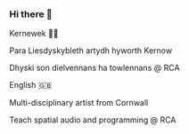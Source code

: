 ### Hi there 👋

Kernewek 🏴‍☠️

Para Liesdyskybleth artydh hyworth Kernow

Dhyski son dielvennans ha towlennans @ RCA

English 🇬🇧

Multi-disciplinary artist from Cornwall

Teach spatial audio and programming @ RCA
<!--
**trencrumb/trencrumb** is a ✨ _special_ ✨ repository because its `README.md` (this file) appears on your GitHub profile.

Here are some ideas to get you started:

- 🔭 I’m currently working on ...
- 🌱 I’m currently learning ...
- 👯 I’m looking to collaborate on ...
- 🤔 I’m looking for help with ...
- 💬 Ask me about ...
- 📫 How to reach me: ...
- 😄 Pronouns: ...
- ⚡ Fun fact: ...
-->

